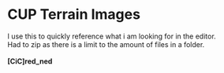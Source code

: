 # CUP Terrain Images

I use this to quickly reference what i am looking for in the editor.<br>
Had to zip as there is a limit to the amount of files in a folder.<br><br>
<b>[CiC]red_ned</b>